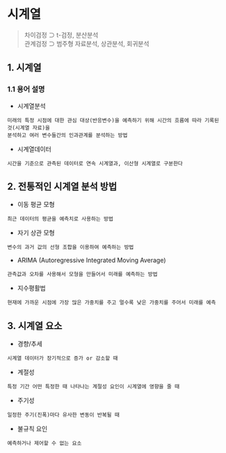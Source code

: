 시계열
===
> 차이검정 ⊃ t-검정, 분산분석   
> 관계검정 ⊃ 범주형 자료분석, 상관분석, 회귀분석

## 1. 시계열
### 1.1 용어 설명
- 시계열분석
```
미래의 특정 시점에 대한 관심 대상(반응변수)을 예측하기 위해 시간의 흐름에 따라 기록된 것(시계열 자료)을
분석하고 여러 변수들간의 인과관계를 분석하는 방법
```
- 시계열데이터
```
시간을 기준으로 관측된 데이터로 연속 시계열과, 이산형 시계열로 구분한다
```
## 2. 전통적인 시계열 분석 방법
- 이동 평균 모형
```
최근 데이터의 평균을 예측치로 사용하는 방법
```
- 자기 상관 모형
```
변수의 과거 값의 선형 조합을 이용하여 예측하는 방법
```
- ARIMA (Autoregressive Integrated Moving Average)
```
관측값과 오차를 사용해서 모형을 만들어서 미래를 예측하는 방법
```
- 지수평활법
```
현재에 가까운 시점에 가장 많은 가중치를 주고 멀수록 낮은 가중치를 주어서 미래를 예측
```

## 3. 시계열 요소
- 경향/추세
```
시계열 데이터가 장기적으로 증가 or 감소할 때
```
- 계절성
```
특정 기간 어떤 특정한 때 나타나는 계절성 요인이 시계열에 영향을 줄 때
```
- 주기성
```
일정한 주기(진폭)마다 유사한 변동이 반복될 때
```
- 불규칙 요인
```
예측하거나 제어할 수 없는 요소
```
